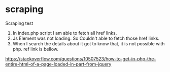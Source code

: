 # scraping
Scraping test

1. In index.php script I am able to fetch all href links.
2. Js Element was not loading. So Couldn't able to fetch those href links.
3. When I search the details about it got to know that, it is not possible with php. ref link is bellow.

https://stackoverflow.com/questions/10507523/how-to-get-in-php-the-entire-html-of-a-page-loaded-in-part-from-jquery
